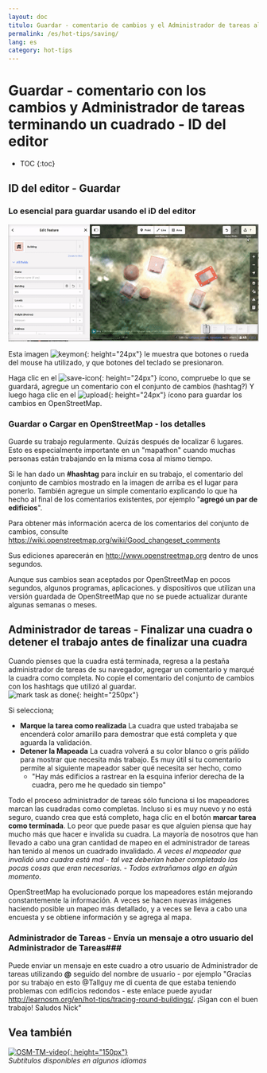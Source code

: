 ```yaml
---
layout: doc
titulo: Guardar - comentario de cambios y el Administrador de tareas al terminar una cuadra - ID del editor
permalink: /es/hot-tips/saving/
lang: es
category: hot-tips
---
```


Guardar - comentario con los cambios y Administrador de tareas terminando un cuadrado - ID del editor
============

- TOC
{:toc}

ID del editor - Guardar
------------------

### Lo esencial para guardar usando el iD del editor ###

![saving][]

Esta imagen ![keymon]{: height="24px"} le muestra que botones o rueda del mouse ha utilizado, y que botones del teclado se presionaron.  

Haga clic en el ![save-icon]{: height="24px"} ícono, compruebe lo que se guardará, agregue un comentario con el conjunto de cambios (hashtag?) Y luego haga clic en el ![upload]{: height="24px"} ícono para guardar los cambios en OpenStreetMap.  

### Guardar o Cargar en OpenStreetMap - los detalles ###

Guarde su trabajo regularmente. Quizás después de localizar 6 lugares. Esto es especialmente importante en un "mapathon" cuando muchas personas están trabajando en la misma cosa al mismo tiempo.  

Si le han dado un **#hashtag** para incluir en su trabajo, el comentario del conjunto de cambios mostrado en la imagen de arriba es el lugar para ponerlo. También agregue un simple comentario explicando lo que ha hecho al final de los comentarios existentes, por ejemplo "**agregó un par de edificios**".  

Para obtener más información acerca de los comentarios del conjunto de cambios, consulte <https://wiki.openstreetmap.org/wiki/Good_changeset_comments>  

Sus ediciones aparecerán en <http://www.openstreetmap.org> dentro de unos segundos.  

Aunque sus cambios sean aceptados por OpenStreetMap en pocos segundos, algunos programas, aplicaciones. y dispositivos que utilizan una versión guardada de OpenStreetMap que no se puede actualizar durante algunas semanas o meses.  

Administrador de tareas - Finalizar una cuadra o detener el trabajo antes de finalizar una cuadra  
-------------------------------------------------------------------

Cuando pienses que la cuadra está terminada, regresa a la pestaña administrador de tareas de su navegador, agregar un comentario y marqué la cuadra como completa. No copie el comentario del conjunto de cambios con los hashtags que utilizó al guardar.  
![mark task as done]{: height="250px"}  

Si selecciona;

- **Marque la tarea como realizada** La cuadra que usted trabajaba se encenderá color amarillo para demostrar que está completa y que aguarda la validación.  
- **Detener la Mapeada** La cuadra volverá a su color blanco o gris pálido para mostrar que necesita más trabajo. Es muy útil si tu comentario permite al siguiente mapeador saber qué necesita ser hecho, como  
    - "Hay más edificios a rastrear en la esquina inferior derecha de la cuadra, pero me he quedado sin tiempo"  

Todo el proceso administrador de tareas sólo funciona si los mapeadores marcan las cuadradas como completas. Incluso si es muy nuevo y no está seguro, cuando crea que está completo, haga clic en el botón **marcar tarea como terminada**. Lo peor que puede pasar es que alguien piensa que hay mucho más que hacer e invalida su cuadra. La mayoría de nosotros que han llevado a cabo una gran cantidad de mapeo en el administrador de tareas han tenido al menos un cuadrado invalidado. *A veces el mapeador que invalidó una cuadra está mal - tal vez deberían haber completado las pocas cosas que eran necesarias. - Todos extrañamos algo en algún momento.*  

OpenStreetMap ha evolucionado porque los mapeadores están mejorando constantemente la información. A veces se hacen nuevas imágenes haciendo posible un mapeo más detallado, y a veces se lleva a cabo una encuesta y se obtiene información y se agrega al mapa.   

### Administrador de Tareas - Envía un mensaje a otro usuario del Administrador de Tareas###
Puede enviar un mensaje en este cuadro a otro usuario de Administrador de tareas utilizando **@** seguido del nombre de usuario - por ejemplo "Gracias por su trabajo en esto @Tallguy me di cuenta de que estaba teniendo problemas con edificios redondos - este enlace puede ayudar http://learnosm.org/en/hot-tips/tracing-round-buildings/. ¡Sigan con el buen trabajo! Saludos Nick"  

Vea también  
---------

[![OSM-TM-video]{: height="150px"}](https://www.youtube.com/watch?v=_feTGQXLf_M&list=PLb9506_-6FMHZ3nwn9heri3xjQKrSq1hN&index=9 "Equipo Humanitario de OpenStreetMap - Vídeos Tutoriales del Administrador de Tareas" )  
*Subtítulos disponibles en algunos idiomas*  



[saving]:/images/hot-tips/saving.gif
[keymon]:/images/hot-tips/keymon.png
[mark task as done]:/images/hot-tips/mark-task-as-done.png
[save-icon]: /images/beginner/save-icon.png "Save icon"
[upload]: /images/beginner/upload.png "Upload"
[arrow-up]: /images/arrow-up.png
[OSM-TM-video]: /images/hot-tips/OSM-TM-video.png "Equipo Humanitario OpenStreetMap - Videos Tutoriales del Administrador de Tareas"